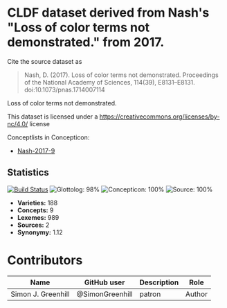 # CLDF dataset derived from Nash's "Loss of color terms not demonstrated." from 2017.

Cite the source dataset as

> Nash, D. (2017). Loss of color terms not demonstrated. Proceedings of the National Academy of Sciences, 114(39), E8131–E8131. doi:10.1073/pnas.1714007114


Loss of color terms not demonstrated.

This dataset is licensed under a https://creativecommons.org/licenses/by-nc/4.0/ license


Conceptlists in Concepticon:
- [Nash-2017-9](https://concepticon.clld.org/contributions/Nash-2017-9)
## Statistics


[![Build Status](https://travis-ci.org/lexibank/nashcolorterms.svg?branch=master)](https://travis-ci.org/lexibank/nashcolorterms)
![Glottolog: 98%](https://img.shields.io/badge/Glottolog-98%25-green.svg "Glottolog: 98%")
![Concepticon: 100%](https://img.shields.io/badge/Concepticon-100%25-brightgreen.svg "Concepticon: 100%")
![Source: 100%](https://img.shields.io/badge/Source-100%25-brightgreen.svg "Source: 100%")

- **Varieties:** 188
- **Concepts:** 9
- **Lexemes:** 989
- **Sources:** 2
- **Synonymy:** 1.12

# Contributors

Name               | GitHub user     | Description                          | Role
---                | ---             | ---                                  | ---
Simon J. Greenhill | @SimonGreenhill | patron                               | Author


